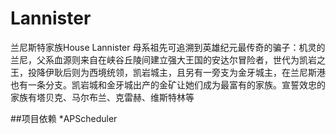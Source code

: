 Lannister
=========

兰尼斯特家族House Lannister 母系祖先可追溯到英雄纪元最传奇的骗子：机灵的兰尼，父系血源则来自在峡谷丘陵间建立强大王国的安达尔冒险者，世代为凯岩之王，投降伊耿后则为西境统领，凯岩城主，且另有一旁支为金牙城主，在兰尼斯港也有一条分支。凯岩城和金牙城出产的金矿让她们成为最富有的家族。宣誓效忠的家族有塔贝克、马尔布兰、克雷赫、维斯特林等

##项目依赖
  *APScheduler
